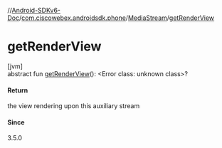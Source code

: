 //[Android-SDKv6-Doc](../../../index.md)/[com.ciscowebex.androidsdk.phone](../index.md)/[MediaStream](index.md)/[getRenderView](get-render-view.md)

# getRenderView

[jvm]\
abstract fun [getRenderView](get-render-view.md)(): &lt;Error class: unknown class&gt;?

#### Return

the view rendering upon this auxiliary stream

#### Since

3.5.0
